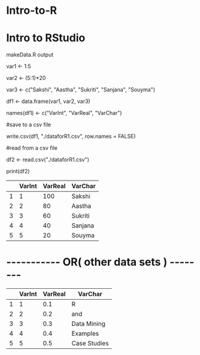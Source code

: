 # Intro-to-R

# Intro to RStudio
makeData.R output

var1 <- 1:5

var2 <- (5:1)*20

var3 <- c("Sakshi", "Aastha", "Sukriti", "Sanjana", "Souyma")

df1 <- data.frame(var1, var2, var3)

names(df1) <- c("VarInt", "VarReal", "VarChar")

#save to a csv file

write.csv(df1, "./dataforR1.csv", row.names = FALSE)

#read from a csv file

df2 <- read.csv("./dataforR1.csv")

print(df2)

| |   VarInt | VarReal | VarChar | 
|--|--|--|---|
| 1    |  1  |   100 | Sakshi|
|2    |  2    |  80 | Aastha|
|3   |   3    |  60 | Sukriti|
|4  |    4     | 40 | Sanjana|
|5 |     5     | 20 | Souyma |

# -----------   OR( other data sets ) --------
|     |  VarInt | VarReal    |  VarChar
|---|---------|-----------|----------|
| 1     | 1     | 0.1           | R
|2     | 2     | 0.2          | and
3     | 3     | 0.3  | Data Mining | 
4      | 4     | 0.4   |  Examples|
5     | 5     | 0.5 | Case Studies|
